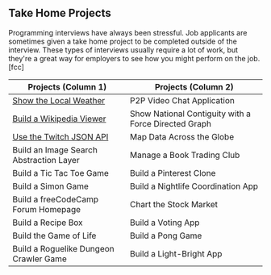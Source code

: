 ## Take Home Projects
Programming interviews have always been stressful. Job applicants are sometimes given a take home project
to be completed outside of the interview. These types of interviews usually require a lot of work,
but they're a great way for employers to see how you might perform on the job. [fcc]

| Projects (Column 1)                                                                                                            | Projects (Column 2)                                  |
| ------------------------------------------------------------------------------------------------------------------------------ | ---------------------------------------------------- |
| [Show the Local Weather](https://wesleydmscn.github.io/fcc-coding-interview-prep/take-home-projects/show-the-local-weather/)   | P2P Video Chat Application                           |
| [Build a Wikipedia Viewer](https://wesleydmscn.github.io/fcc-coding-interview-prep/take-home-projects/wikipedia-viewer/)       | Show National Contiguity with a Force Directed Graph |
| [Use the Twitch JSON API](https://wesleydmscn.github.io/fcc-coding-interview-prep/take-home-projects/use-the-twitch-json-api/) | Map Data Across the Globe                            |
| Build an Image Search Abstraction Layer                                                                                        | Manage a Book Trading Club                           |
| Build a Tic Tac Toe Game                                                                                                       | Build a Pinterest Clone                              |
| Build a Simon Game                                                                                                             | Build a Nightlife Coordination App                   |
| Build a freeCodeCamp Forum Homepage                                                                                            | Chart the Stock Market                               |
| Build a Recipe Box                                                                                                             | Build a Voting App                                   |
| Build the Game of Life                                                                                                         | Build a Pong Game                                    |
| Build a Roguelike Dungeon Crawler Game                                                                                         | Build a Light-Bright App                             |
